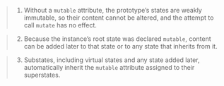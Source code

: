 > 1. Without a `mutable` attribute, the prototype’s states are weakly immutable, so their content cannot be altered, and the attempt to call `mutate` has no effect.

> 2. Because the instance’s root state was declared `mutable`, content can be added later to that state or to any state that inherits from it.

> 3. Substates, including virtual states and any state added later, automatically inherit the `mutable` attribute assigned to their superstates.
